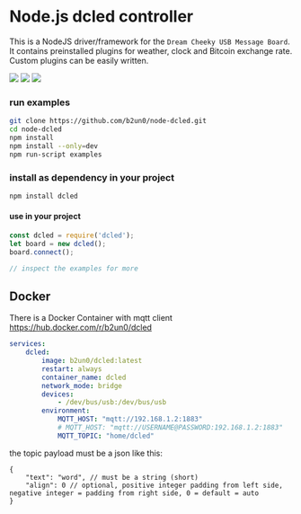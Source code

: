 # Node.js dcled controller


This is a NodeJS driver/framework for the `Dream Cheeky USB Message Board`.
It contains preinstalled plugins for weather, clock and Bitcoin exchange rate. Custom plugins can be easily written.

![](https://img.shields.io/docker/pulls/b2un0/dcled.svg)
![](https://img.shields.io/docker/image-size/b2un0/dcled.svg)
![](https://github.com/b2un0/dcled/workflows/docker/badge.svg)


### run examples
```bash
git clone https://github.com/b2un0/node-dcled.git
cd node-dcled
npm install
npm install --only=dev
npm run-script examples
```

### install as dependency in your project
```bash
npm install dcled
```

#### use in your project

```js
const dcled = require('dcled');
let board = new dcled();
board.connect();

// inspect the examples for more

```

## Docker

There is a Docker Container with mqtt client https://hub.docker.com/r/b2un0/dcled

```yaml
services:
    dcled:
        image: b2un0/dcled:latest
        restart: always
        container_name: dcled
        network_mode: bridge
        devices:
            - /dev/bus/usb:/dev/bus/usb
        environment:
            MQTT_HOST: "mqtt://192.168.1.2:1883"
            # MQTT_HOST: "mqtt://USERNAME@PASSWORD:192.168.1.2:1883"
            MQTT_TOPIC: "home/dcled"
```

the topic payload must be a json like this:

```json5
{
    "text": "word", // must be a string (short)
    "align": 0 // optional, positive integer padding from left side, negative integer = padding from right side, 0 = default = auto
}
```
